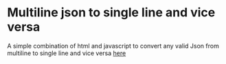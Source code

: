 # Multiline json to single line and vice versa 
A simple combination of html and javascript to convert any valid Json from multiline to single line and vice versa [here](https://joehithard.github.io/MultiLinetoSingleLine/)
